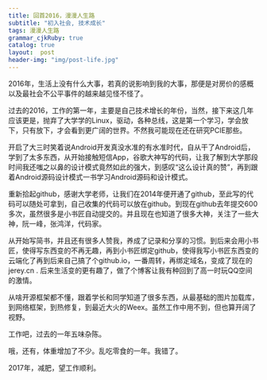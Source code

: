 ```yaml
---
title: 回首2016，漫漫人生路
subtitle: "初入社会, 技术成长"
tags: 漫漫人生路
grammar_cjkRuby: true
catalog: true
layout:  post
header-img: "img/post-life.jpg"
---
```


   2016年，生活上没有什么大事，若真的说影响到我的大事，那便是对房价的感概以及最社会不公平事件的越来越见怪不怪了。

   过去的2016，工作的第一年，主要是自己技术增长的年份，当然，接下来这几年应该更是，抛弃了大学学的Linux，驱动，各种总线，这是第一个学习，学会放下，只有放下，才会看到更广阔的世界。不然我可能现在还在研究PCIE那些。
   
   开启了大三时笑着说Android开发真没水准的有水准时代，自从干了Android后，学到了太多东西，从开始接触短信App，谷歌大神写的代码，让我了解到大学那段时间我还嗤之以鼻的设计模式竟然如此的强大，到感叹“这么设计真的赞”，再到跟着Android源码设计模式一书学习Android源码和设计模式。
   
   重新拾起github，感谢大学老师，让我们在2014年便开通了github，至此写的代码可以随处可拿到，自己收集的代码可以放在github。到现在github去年提交600多次，虽然很多是小书匠自动提交的。并且现在也知道了很多大神，关注了一些大神，阮一峰，张鸿洋，代码家。
   
   从开始写简书，并且还有很多人赞我，养成了记录和分享的习惯。到后来会用小书匠，使得写东西变的不再无趣，再到小书匠绑定github，使得我写小书匠东西变的云端化了再到后来自己搞了个github.io，一番周转，再绑定域名，变成了现在的 jerey.cn . 后来生活变的更有趣了，做了个博客让我有种回到了高一时玩QQ空间的激情。
   
   从啥开源框架都不懂，跟着学长和同学知道了很多东西，从最基础的图片加载库，到网络框架，到热修复，到最近大火的Weex。虽然工作中用不到，但也算开阔了视野。
   
   工作吧，过去的一年五味杂陈。
   
   哦，还有，体重增加了不少。乱吃零食的一年。我错了。

   2017年，减肥，望工作顺利。
